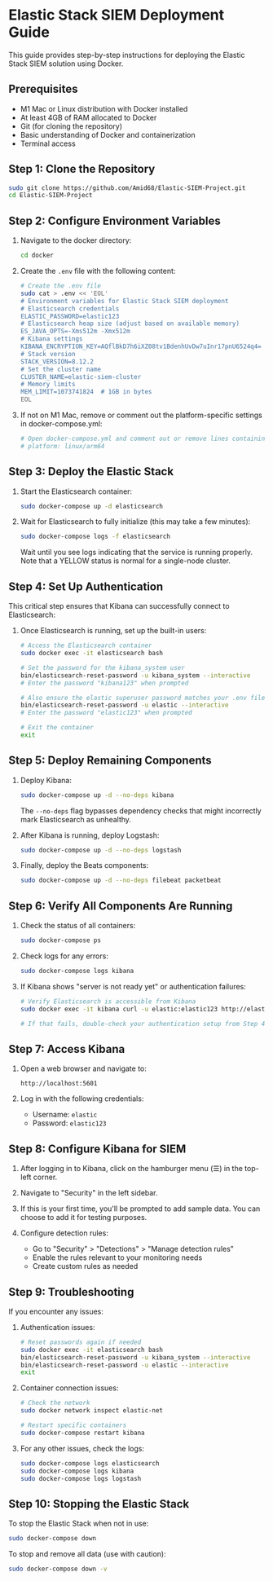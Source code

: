 # Elastic Stack SIEM Deployment Guide

This guide provides step-by-step instructions for deploying the Elastic Stack SIEM solution using Docker.

## Prerequisites

- M1 Mac or Linux distribution with Docker installed
- At least 4GB of RAM allocated to Docker
- Git (for cloning the repository)
- Basic understanding of Docker and containerization
- Terminal access

## Step 1: Clone the Repository

```bash
sudo git clone https://github.com/Amid68/Elastic-SIEM-Project.git
cd Elastic-SIEM-Project
```

## Step 2: Configure Environment Variables

1. Navigate to the docker directory:
   ```bash
   cd docker
   ```

2. Create the `.env` file with the following content:
   ```bash
   # Create the .env file
   sudo cat > .env << 'EOL'
   # Environment variables for Elastic Stack SIEM deployment
   # Elasticsearch credentials
   ELASTIC_PASSWORD=elastic123
   # Elasticsearch heap size (adjust based on available memory)
   ES_JAVA_OPTS=-Xms512m -Xmx512m
   # Kibana settings
   KIBANA_ENCRYPTION_KEY=AQflBkD7h6iXZ08tv1BdenhUvDw7uInr17pnU6524q4=
   # Stack version
   STACK_VERSION=8.12.2
   # Set the cluster name
   CLUSTER_NAME=elastic-siem-cluster
   # Memory limits
   MEM_LIMIT=1073741824  # 1GB in bytes
   EOL
   ```

3. If not on M1 Mac, remove or comment out the platform-specific settings in docker-compose.yml:
   ```bash
   # Open docker-compose.yml and comment out or remove lines containing:
   # platform: linux/arm64
   ```

## Step 3: Deploy the Elastic Stack

1. Start the Elasticsearch container:
   ```bash
   sudo docker-compose up -d elasticsearch
   ```

2. Wait for Elasticsearch to fully initialize (this may take a few minutes):
   ```bash
   sudo docker-compose logs -f elasticsearch
   ```
   
   Wait until you see logs indicating that the service is running properly. Note that a YELLOW status is normal for a single-node cluster.

## Step 4: Set Up Authentication

This critical step ensures that Kibana can successfully connect to Elasticsearch:

1. Once Elasticsearch is running, set up the built-in users:
   ```bash
   # Access the Elasticsearch container
   sudo docker exec -it elasticsearch bash

   # Set the password for the kibana_system user
   bin/elasticsearch-reset-password -u kibana_system --interactive
   # Enter the password "kibana123" when prompted

   # Also ensure the elastic superuser password matches your .env file
   bin/elasticsearch-reset-password -u elastic --interactive
   # Enter the password "elastic123" when prompted

   # Exit the container
   exit
   ```

## Step 5: Deploy Remaining Components

1. Deploy Kibana:
   ```bash
   sudo docker-compose up -d --no-deps kibana
   ```
   
   The `--no-deps` flag bypasses dependency checks that might incorrectly mark Elasticsearch as unhealthy.

2. After Kibana is running, deploy Logstash:
   ```bash
   sudo docker-compose up -d --no-deps logstash
   ```

3. Finally, deploy the Beats components:
   ```bash
   sudo docker-compose up -d --no-deps filebeat packetbeat
   ```

## Step 6: Verify All Components Are Running

1. Check the status of all containers:
   ```bash
   sudo docker-compose ps
   ```

2. Check logs for any errors:
   ```bash
   sudo docker-compose logs kibana
   ```

3. If Kibana shows "server is not ready yet" or authentication failures:
   ```bash
   # Verify Elasticsearch is accessible from Kibana
   sudo docker exec -it kibana curl -u elastic:elastic123 http://elasticsearch:9200
   
   # If that fails, double-check your authentication setup from Step 4
   ```

## Step 7: Access Kibana

1. Open a web browser and navigate to:
   ```
   http://localhost:5601
   ```

2. Log in with the following credentials:
   - Username: `elastic`
   - Password: `elastic123`

## Step 8: Configure Kibana for SIEM

1. After logging in to Kibana, click on the hamburger menu (☰) in the top-left corner.

2. Navigate to "Security" in the left sidebar.

3. If this is your first time, you'll be prompted to add sample data. You can choose to add it for testing purposes.

4. Configure detection rules:
   - Go to "Security" > "Detections" > "Manage detection rules"
   - Enable the rules relevant to your monitoring needs
   - Create custom rules as needed

## Step 9: Troubleshooting

If you encounter any issues:

1. Authentication issues:
   ```bash
   # Reset passwords again if needed
   sudo docker exec -it elasticsearch bash
   bin/elasticsearch-reset-password -u kibana_system --interactive
   bin/elasticsearch-reset-password -u elastic --interactive
   exit
   ```

2. Container connection issues:
   ```bash
   # Check the network
   sudo docker network inspect elastic-net
   
   # Restart specific containers
   sudo docker-compose restart kibana
   ```

3. For any other issues, check the logs:
   ```bash
   sudo docker-compose logs elasticsearch
   sudo docker-compose logs kibana
   sudo docker-compose logs logstash
   ```

## Step 10: Stopping the Elastic Stack

To stop the Elastic Stack when not in use:

```bash
sudo docker-compose down
```

To stop and remove all data (use with caution):

```bash
sudo docker-compose down -v
```
